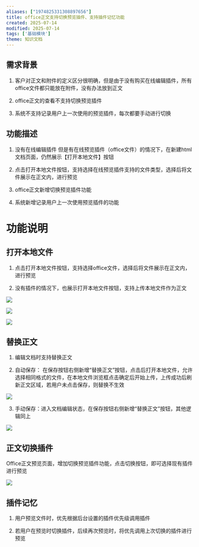 ```yaml
---
aliases: ["1974825331308897656"]
title: office正文支持切换预览插件、支持插件记忆功能
created: 2025-07-14
modified: 2025-07-14
tags: ['基础模块']
theme: 知识文档
---
```


## **需求背景**

1. 客户对正文和附件的定义区分很明确，但是由于没有购买在线编辑插件，所有office文件都只能放在附件，没有办法放到正文

2. office正文的查看不支持切换预览插件

3. 系统不支持记录用户上一次使用的预览插件，每次都要手动进行切换

## **功能描述**

1. 没有在线编辑插件 但是有在线预览插件（office文件）的情况下，在新建html文档页面，仍然展示【打开本地文件】按钮

2. 点击打开本地文件按钮，支持选择在线预览插件支持的文件类型，选择后将文件展示在正文内，进行预览

3. office正文新增切换预览插件功能

4. 系统新增记录用户上一次使用预览插件的功能

# **功能说明**

## **打开本地文件**

1. 点击打开本地文件按钮，支持选择office文件，选择后将文件展示在正文内，进行预览

2. 没有插件的情况下，也展示打开本地文件按钮，支持上传本地文件作为正文

![](c21ab58207878af640f019d66a78541f.jpg)

![](f1a192c9fb70e303dae8a3d9cbeabe8f.jpg)

![](38f5be4a39e1fbdad30593d383b1e257.jpg)

## **替换正文**

1. 编辑文档时支持替换正文

2. 自动保存： 在保存按钮右侧新增“替换正文”按钮，点击后打开本地文件，允许选择相同格式的文件，在本地文件浏览框点击确定后开始上传，上传成功后刷新正文区域，若用户未点击保存，则替换不生效

![](3d3c68507ff27cd7fe41f2b73775a392.jpg)

3. 手动保存：进入文档编辑状态，在保存按钮右侧新增“替换正文”按钮，其他逻辑同上

![](276493829fca63ccad14779d247e2398.jpg)

## **正文切换插件**

Office正文预览页面，增加切换预览插件功能，点击切换按钮，即可选择现有插件进行预览

![](cdb00e6b5769dc89cfe96260cf78f227.jpg)

## **插件记忆**

1. 用户预览文件时，优先根据后台设置的插件优先级调用插件

2. 若用户在预览时切换插件，后续再次预览时，将优先调用上次切换的插件进行预览